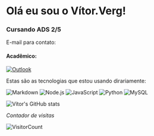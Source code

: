 
# Olá eu sou o Vítor.Verg!

### Cursando ADS 2/5

E-mail para contato:

#### Acadêmico:
[![Outlook](https://img.shields.io/badge/Microsoft_Outlook-00000F?style=for-the-badge&logo=microsoft-outlook&logoColor=white)](VITOR.SOUZA@edu.pe.senac.br)

Estas são as tecnologias que estou usando dirariamente:

![Markdown](https://img.shields.io/badge/Markdown-00000F?style=for-the-badge&logo=markdown&logoColor=white)
![Node.js](https://img.shields.io/badge/Node.js-00000F?style=for-the-badge&logo=node.js&logoColor=white)
![JavaScript](https://img.shields.io/badge/JavaScript-00000F?style=for-the-badge&logo=javascript&logoColor=white)
![Python](https://img.shields.io/badge/python-00000F?style=for-the-badge&logo=python&logoColor=white)
![MySQL](https://img.shields.io/badge/MySQL-00000F?style=for-the-badge&logo=mysql&logoColor=white)

![Vítor's GitHub stats](https://github-readme-stats.vercel.app/api?username=Vitorverg97&show_icons=true&theme=dark)

*Contador de visitas*

![VisitorCount](https://profile-counter.glitch.me/{Vitorverg97}/count.svg)

